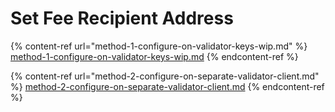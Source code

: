 # Set Fee Recipient Address

{% content-ref url="method-1-configure-on-validator-keys-wip.md" %}
[method-1-configure-on-validator-keys-wip.md](method-1-configure-on-validator-keys-wip.md)
{% endcontent-ref %}

{% content-ref url="method-2-configure-on-separate-validator-client.md" %}
[method-2-configure-on-separate-validator-client.md](method-2-configure-on-separate-validator-client.md)
{% endcontent-ref %}
